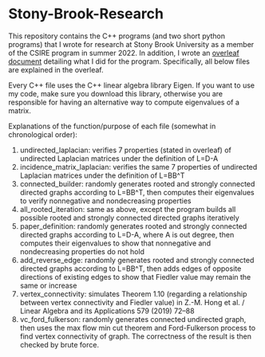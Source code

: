 # Stony-Brook-Research

This repository contains the C++ programs (and two short python programs) that I wrote for research at Stony Brook University as a member of the CSIRE program in summer 2022. In addition, I wrote an [overleaf document](https://www.overleaf.com/read/vdzrmsjtgrrh) detailing what I did for the program. Specifically, all below files are explained in the overleaf. 

Every C++ file uses the C++ linear algebra library Eigen. If you want to use my code, make sure you download this library, otherwise you are responsible for having an alternative way to compute eigenvalues of a matrix. 

Explanations of the function/purpose of each file (somewhat in chronological order):
1. undirected_laplacian: verifies 7 properties (stated in overleaf) of undirected Laplacian matrices under the definition of L=D-A 
2. incidence_matrix_laplacian: verifies the same 7 properties of undirected Laplacian matrices under the definition of L=BB^T
3. connected_builder: randomly generates rooted and strongly connected directed graphs according to L=BB^T, then computes their eigenvalues to verify nonnegative and nondecreasing properties
4. all_rooted_iteration: same as above, except the program builds all possible rooted and strongly connected directed graphs iteratively
5. paper_definition: randomly generates rooted and strongly connected directed graphs according to L=D-A, where A is out degree, then computes their eigenvalues to show that nonnegative and nondecreasing properties do not hold
6. add_reverse_edge: randomly generates rooted and strongly connected directed graphs according to L=BB^T, then adds edges of opposite directions of existing edges to show that Fiedler value may remain the same or increase
7. vertex_connectivity: simulates Theorem 1.10 (regarding a relationship between vertex connectivity and Fiedler value) in Z.-M. Hong et al. / Linear Algebra and its Applications 579 (2019) 72–88 
8. vc_ford_fulkerson: randomly generates connected undirected graph, then uses the max flow min cut theorem and Ford-Fulkerson process to find vertex connectivity of graph. The correctness of the result is then checked by brute force. 
